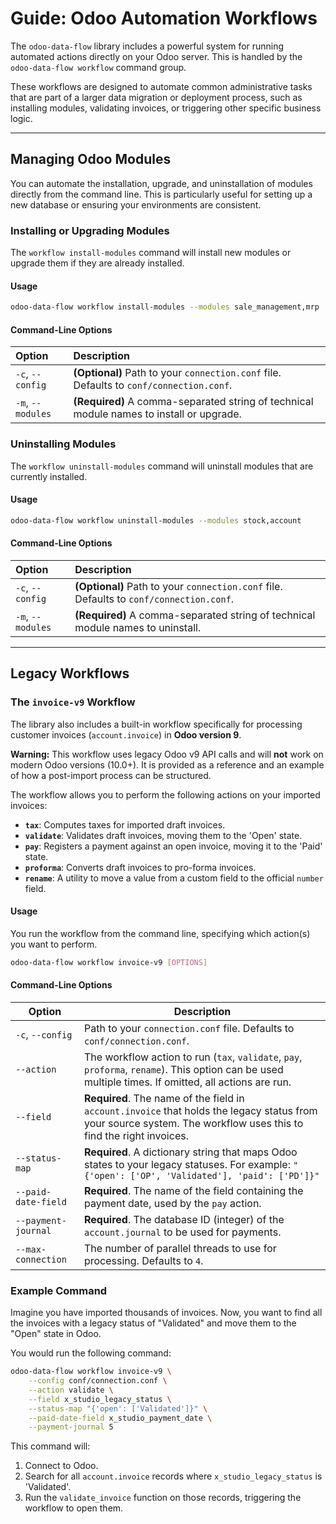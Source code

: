 # Guide: Odoo Automation Workflows

The `odoo-data-flow` library includes a powerful system for running automated actions directly on your Odoo server. This is handled by the `odoo-data-flow workflow` command group.

These workflows are designed to automate common administrative tasks that are part of a larger data migration or deployment process, such as installing modules, validating invoices, or triggering other specific business logic.

---

## Managing Odoo Modules

You can automate the installation, upgrade, and uninstallation of modules directly from the command line. This is particularly useful for setting up a new database or ensuring your environments are consistent.

### Installing or Upgrading Modules

The `workflow install-modules` command will install new modules or upgrade them if they are already installed.

#### Usage
```bash
odoo-data-flow workflow install-modules --modules sale_management,mrp
```

#### Command-Line Options

| Option | Description |
| :--- | :--- |
| `-c`, `--config` | **(Optional)** Path to your `connection.conf` file. Defaults to `conf/connection.conf`. |
| `-m`, `--modules`| **(Required)** A comma-separated string of technical module names to install or upgrade. |

### Uninstalling Modules

The `workflow uninstall-modules` command will uninstall modules that are currently installed.

#### Usage
```bash
odoo-data-flow workflow uninstall-modules --modules stock,account
```

#### Command-Line Options

| Option | Description |
| :--- | :--- |
| `-c`, `--config` | **(Optional)** Path to your `connection.conf` file. Defaults to `conf/connection.conf`. |
| `-m`, `--modules`| **(Required)** A comma-separated string of technical module names to uninstall. |

---

## Legacy Workflows

### The `invoice-v9` Workflow

The library also includes a built-in workflow specifically for processing customer invoices (`account.invoice`) in **Odoo version 9**.

**Warning:** This workflow uses legacy Odoo v9 API calls and will **not** work on modern Odoo versions (10.0+). It is provided as a reference and an example of how a post-import process can be structured.

The workflow allows you to perform the following actions on your imported invoices:

- **`tax`**: Computes taxes for imported draft invoices.
- **`validate`**: Validates draft invoices, moving them to the 'Open' state.
- **`pay`**: Registers a payment against an open invoice, moving it to the 'Paid' state.
- **`proforma`**: Converts draft invoices to pro-forma invoices.
- **`rename`**: A utility to move a value from a custom field to the official `number` field.

#### Usage

You run the workflow from the command line, specifying which action(s) you want to perform.

```bash
odoo-data-flow workflow invoice-v9 [OPTIONS]
```

#### Command-Line Options

| Option              | Description                                                                                                                                                      |
| ------------------- | ---------------------------------------------------------------------------------------------------------------------------------------------------------------- |
| `-c`, `--config`      | Path to your `connection.conf` file. Defaults to `conf/connection.conf`.                                                                                         |
| `--action`          | The workflow action to run (`tax`, `validate`, `pay`, `proforma`, `rename`). This option can be used multiple times. If omitted, all actions are run.              |
| `--field`           | **Required**. The name of the field in `account.invoice` that holds the legacy status from your source system. The workflow uses this to find the right invoices. |
| `--status-map`      | **Required**. A dictionary string that maps Odoo states to your legacy statuses. For example: `"{'open': ['OP', 'Validated'], 'paid': ['PD']}"`                   |
| `--paid-date-field` | **Required**. The name of the field containing the payment date, used by the `pay` action.                                                                         |
| `--payment-journal` | **Required**. The database ID (integer) of the `account.journal` to be used for payments.                                                                          |
| `--max-connection`  | The number of parallel threads to use for processing. Defaults to `4`.                                                                                           |

### Example Command

Imagine you have imported thousands of invoices. Now, you want to find all the invoices with a legacy status of "Validated" and move them to the "Open" state in Odoo.

You would run the following command:

```bash
odoo-data-flow workflow invoice-v9 \
    --config conf/connection.conf \
    --action validate \
    --field x_studio_legacy_status \
    --status-map "{'open': ['Validated']}" \
    --paid-date-field x_studio_payment_date \
    --payment-journal 5
```

This command will:

1. Connect to Odoo.
2. Search for all `account.invoice` records where `x_studio_legacy_status` is 'Validated'.
3. Run the `validate_invoice` function on those records, triggering the workflow to open them.
